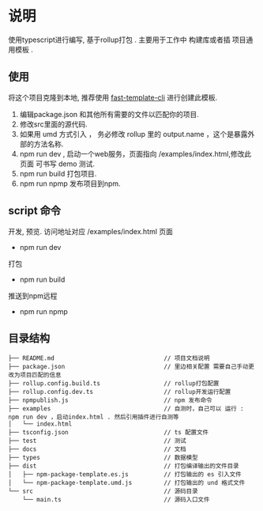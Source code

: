 # 说明

使用typescript进行编写, 基于rollup打包 . 主要用于工作中 构建库或者插 项目通用模板 .

## 使用

将这个项目克隆到本地, 推荐使用 [fast-template-cli](https://www.npmjs.com/package/fast-template-cli) 进行创建此模板.  

1. 编辑package.json 和其他所有需要的文件以匹配你的项目.  
2. 修改src里面的源代码.
3. 如果用 umd 方式引入 ， 务必修改 rollup 里的 output.name ，这个是暴露外部的方法名称.
4. npm run dev , 启动一个web服务，页面指向 /examples/index.html,修改此页面 可书写 demo 测试.
5. npm run build 打包项目.
6. npm run npmp 发布项目到npm.

## script 命令

开发, 预览. 访问地址对应 /examples/index.html 页面

* npm run dev  

打包

* npm run build

推送到npm远程

* npm run npmp

## 目录结构

```code
├── README.md								// 项目文档说明
├── package.json							// 里边相关配置 需要自己手动更改为项目匹配的信息
├── rollup.config.build.ts					// rollup打包配置
├── rollup.config.dev.ts					// rollup开发运行配置
├── npmpublish.js							// npm 发布命令
├── examples								// 自测时，自己可以 运行 : npm run dev ，启动index.html . 然后引用插件进行自测等
│   └── index.html
├── tsconfig.json							// ts 配置文件
├── test									// 测试
├── docs									// 文档
├── types									// 数据模型
├── dist									// 打包编译输出的文件目录
│   ├── npm-package-template.es.js			// 打包输出的 es 引入文件
│   └── npm-package-template.umd.js			// 打包输出的 und 格式文件
└── src										// 源码目录
	└── main.ts								// 源码入口文件
```
